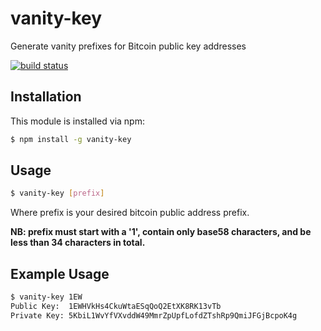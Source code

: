 # vanity-key

Generate vanity prefixes for Bitcoin public key addresses

[![build status](https://secure.travis-ci.org/eugeneware/vanity-key.png)](http://travis-ci.org/eugeneware/vanity-key)

## Installation

This module is installed via npm:

``` bash
$ npm install -g vanity-key
```

## Usage

``` bash
$ vanity-key [prefix]
```

Where prefix is your desired bitcoin public address prefix.

__NB: prefix must start with a '1', contain only base58 characters, and be
less than 34 characters in total.__

## Example Usage

``` bash
$ vanity-key 1EW
Public Key:  1EWHVkHs4CkuWtaESqQoQ2EtXK8RK13vTb
Private Key: 5KbiL1WvYfVXvddW49MmrZpUpfLofdZTshRp9QmiJFGjBcpoK4g
```
